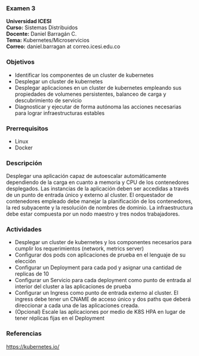 ### Examen 3
**Universidad ICESI**  
**Curso:** Sistemas Distribuidos  
**Docente:** Daniel Barragán C.  
**Tema:** Kubernetes/Microservicios  
**Correo:** daniel.barragan at correo.icesi.edu.co

### Objetivos
* Identificar los componentes de un cluster de kubernetes
* Desplegar un cluster de kubernetes
* Desplegar aplicaciones en un cluster de kubernetes empleando sus propiedades
de volumenes persistentes, balanceo de carga y descubrimiento de servicio
* Diagnosticar y ejecutar de forma autónoma las acciones necesarias para lograr infraestructuras estables

### Prerrequisitos
* Linux
* Docker

### Descripción
Desplegar una aplicación capaz de autoescalar automáticamente dependiendo de la carga en cuanto a memoria y CPU de los contenedores desplegados. Las instancias de la aplicación deben ser accedidas a través de un punto de entrada único y externo al cluster. El orquestador de contenedores empleado debe manejar la planificación de los contenedores, la red subyacente y la resolución de nombres de dominio. La infraestructura debe estar compuesta por un nodo maestro y tres nodos trabajadores.

### Actividades
* Desplegar un cluster de kubernetes y los componentes necesarios para cumplir los requerimientos (network,
metrics server)
* Configurar dos pods con aplicaciones de prueba en el lenguaje de su elección
* Configurar un Deployment para cada pod y asignar una cantidad de replicas de 10
* Configurar un Servicio para cada deployment como punto de entrada al interior del cluster a las aplicaciones de prueba
* Configurar un Ingress como punto de entrada externo al cluster. El ingress debe tener un CNAME de acceso único y dos paths que deberá direccionar a cada una de las aplicaciones creada.
* (Opcional) Escale las aplicaciones por medio de K8S HPA en lugar de tener réplicas fijas en el Deployment 

### Referencias
https://kubernetes.io/
